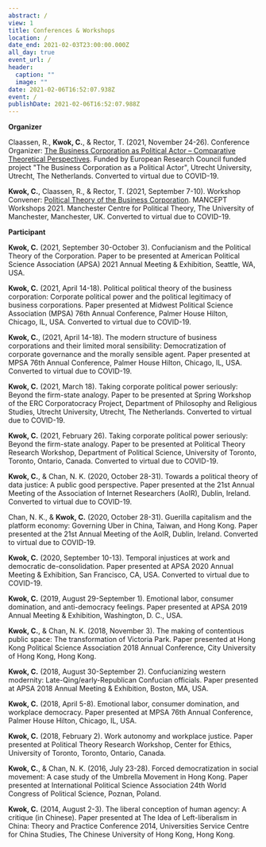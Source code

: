 ```yaml
---
abstract: /
view: 1
title: Conferences & Workshops
location: /
date_end: 2021-02-03T23:00:00.000Z
all_day: true
event_url: /
header:
  caption: ""
  image: ""
date: 2021-02-06T16:52:07.938Z
event: /
publishDate: 2021-02-06T16:52:07.988Z
---
```

**Organizer**

Claassen, R., **Kwok, C.**, & Rector, T. (2021, November 24-26). Conference Organizer: [The Business Corporation as Political Actor – Comparative Theoretical Perspectives](https://philevents.org/event/show/90079). Funded by European Research Council funded project "The Business Corporation as a Political Actor", Utrecht University, Utrecht, The Netherlands. Converted to virtual due to COVID-19.

**Kwok, C.**, Claassen, R., & Rector, T. (2021, September 7-10). Workshop Convener: [Political Theory of the Business Corporation](https://philevents.org/event/show/88622). MANCEPT Workshops 2021. Manchester Centre for Political Theory, The University of Manchester, Manchester, UK. Converted to virtual due to COVID-19.

**Participant**

**Kwok, C.** (2021, September 30-October 3). Confucianism and the Political Theory of the Corporation. Paper to be presented at American Political Science Association (APSA) 2021 Annual Meeting & Exhibition, Seattle, WA, USA. 

**Kwok, C.** (2021, April 14-18). Political political theory of the business corporation: Corporate political power and the political legitimacy of business corporations. Paper presented at Midwest Political Science Association (MPSA) 76th Annual Conference, Palmer House Hilton, Chicago, IL, USA. Converted to virtual due to COVID-19.

**Kwok, C.**,  (2021, April 14-18). The modern structure of business corporations and their limited moral sensibility: Democratization of corporate governance and the morally sensible agent. Paper presented at MPSA 76th Annual Conference, Palmer House Hilton, Chicago, IL, USA. Converted to virtual due to COVID-19.

**Kwok, C.** (2021, March 18). Taking corporate political power seriously: Beyond the firm-state analogy. Paper to be presented at Spring Workshop of the ERC Corporatocracy Project, Department of Philosophy and Religious Studies, Utrecht University, Utrecht, The Netherlands. Converted to virtual due to COVID-19.

**Kwok, C.** (2021, February 26). Taking corporate political power seriously: Beyond the firm-state analogy. Paper to be presented at Political Theory Research Workshop, Department of Political Science, University of Toronto, Toronto, Ontario, Canada. Converted to virtual due to COVID-19.

**Kwok, C.**, & Chan, N. K. (2020, October 28-31). Towards a political theory of data justice: A public good perspective. Paper presented at the 21st Annual Meeting of the Association of Internet Researchers (AoIR), Dublin, Ireland. Converted to virtual due to COVID-19.

Chan, N. K., & **Kwok, C.** (2020, October 28-31). Guerilla capitalism and the platform economy: Governing Uber in China, Taiwan, and Hong Kong. Paper presented at the 21st Annual Meeting of the AoIR, Dublin, Ireland. Converted to virtual due to COVID-19. 

**Kwok, C.** (2020, September 10-13). Temporal injustices at work and democratic de-consolidation. Paper presented at APSA 2020 Annual Meeting & Exhibition, San Francisco, CA, USA. Converted to virtual due to COVID-19.

**Kwok, C.** (2019, August 29-September 1). Emotional labor, consumer domination, and anti-democracy feelings. Paper presented at APSA  2019 Annual Meeting & Exhibition, Washington, D. C., USA.

**Kwok, C.**, & Chan, N. K. (2018, November 3). The making of contentious public space: The transformation of Victoria Park. Paper presented at Hong Kong Political Science Association 2018 Annual Conference, City University of Hong Kong, Hong Kong.

**Kwok, C.** (2018, August 30-September 2). Confucianizing western modernity: Late-Qing/early-Republican Confucian officials. Paper presented at APSA  2018 Annual Meeting & Exhibition, Boston, MA, USA.

**Kwok, C.** (2018, April 5-8). Emotional labor, consumer domination, and workplace democracy. Paper presented at MPSA 76th Annual Conference, Palmer House Hilton, Chicago, IL, USA.

**Kwok, C.** (2018, February 2). Work autonomy and workplace justice. Paper presented at Political Theory Research Workshop, Center for Ethics, University of Toronto, Toronto, Ontario, Canada.

**Kwok, C.**, & Chan, N. K. (2016, July 23-28). Forced democratization in social movement: A case study of the Umbrella Movement in Hong Kong. Paper presented at International Political Science Association 24th World Congress of Political Science, Poznan, Poland.

**Kwok, C.** (2014, August 2-3). The liberal conception of human agency: A critique (in Chinese). Paper presented at The Idea of Left-liberalism in China: Theory and Practice Conference 2014, Universities Service Centre for China Studies, The Chinese University of Hong Kong, Hong Kong.